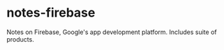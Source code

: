 # notes-firebase

Notes on Firebase, Google's app development platform. Includes suite of products.
